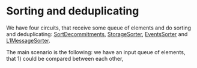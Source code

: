 # Sorting and deduplicating

We have four circuits, that receive some queue of elements and do sorting and deduplicating: [SortDecommitments](https://github.com/code-423n4/2023-10-zksync/blob/main/docs/Circuits%20Section/Circuits/SortDecommitments.md), [StorageSorter](https://github.com/code-423n4/2023-10-zksync/blob/main/docs/Circuits%20Section/Circuits/StorageSorter.md), [EventsSorter](https://github.com/code-423n4/2023-10-zksync/blob/main/docs/Circuits%20Section/Circuits/LogSorter.md) and [L1MessageSorter](https://github.com/code-423n4/2023-10-zksync/blob/main/docs/Circuits%20Section/Circuits/LogSorter.md).

The main scenario is the following: we have an input queue of elements, that 1) could be compared between each other,
